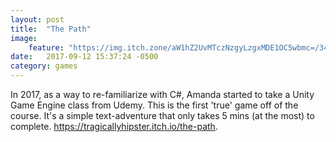 ```yaml
---
layout: post
title:  "The Path"
image:
    feature: "https://img.itch.zone/aW1hZ2UvMTczNzgyLzgxMDE1OC5wbmc=/347x500/k%2B627E.png"
date:   2017-09-12 15:37:24 -0500
category: games
---
```

In 2017, as a way to re-familiarize with C#, Amanda started to take a Unity Game Engine class from Udemy. This is the first 'true' game off of the course. It's a simple text-adventure that only takes 5 mins (at the most) to complete. <a href="https://tragicallyhipster.itch.io/the-path" target="_blank">https://tragicallyhipster.itch.io/the-path</a>.